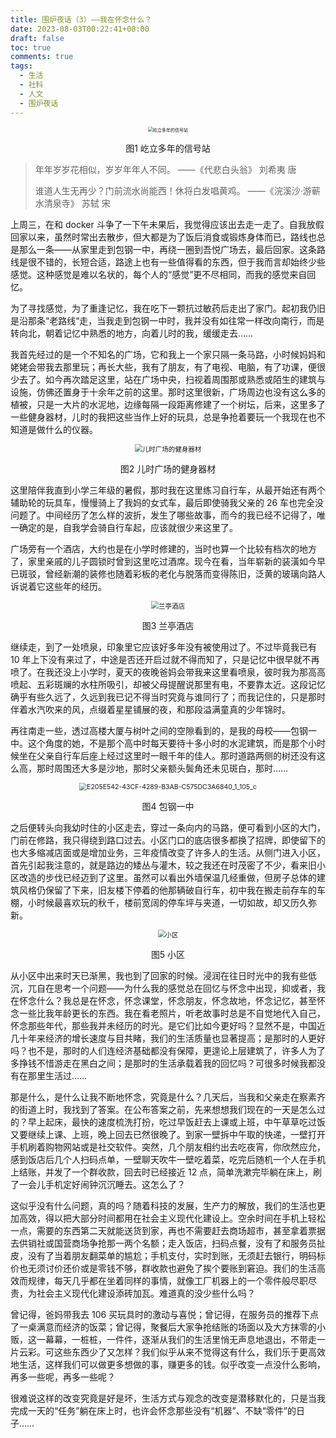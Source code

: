 ```yaml
---
title: 围炉夜话（3）——我在怀念什么？
date: 2023-08-03T00:22:41+08:00
draft: false
toc: true
comments: true
tags:
  - 生活
  - 社科
  - 人文
  - 围炉夜话
---
```


<div align="center">
  <img src="https://cdn.jsdelivr.net/gh/zzxdyf1314/mycloudimg@master/C2EC9D52-9863-4245-A535-C46F44C82328.jpeg" alt="屹立多年的信号站" style="zoom:50%;" />
  <p style="text-align:center;">图1 屹立多年的信号站</p>
</div>

> 年年岁岁花相似，岁岁年年人不同。 ——《代悲白头翁》 刘希夷 唐
>
> 谁道人生无再少？门前流水尚能西！休将白发唱黄鸡。 ——《浣溪沙·游蕲水清泉寺》 苏轼 宋

<!--more-->

上周三，在和 docker 斗争了一下午未果后，我觉得应该出去走一走了。自我放假回家以来，虽然时常出去散步，但大都是为了饭后消食或锻炼身体而已，路线也总是那么一条——从家里走到包钢一中，再绕一圈到吾悦广场去，最后回家。这条路线是很不错的，长短合适，路途上也有一些值得看的东西，但于我而言却始终少些感觉。这种感觉是难以名状的，每个人的“感觉”更不尽相同，而我的感觉来自回忆。

为了寻找感觉，为了重逢记忆，我在吃下一颗抗过敏药后走出了家门。起初我仍旧是沿那条“老路线“走，当我走到包钢一中时，我并没有如往常一样改向南行，而是转向北，朝着记忆中熟悉的地方，向着儿时的我，缓缓走去……

我首先经过的是一个不知名的广场，它和我上一个家只隔一条马路，小时候妈妈和姥姥会带我去那里玩；再长大些，我有了朋友，有了电视、电脑，有了功课，便很少去了。如今再次踏足这里，站在广场中央，扫视着周围那或熟悉或陌生的建筑与设施，仿佛还置身于十余年之前的这里。那时这里很新，广场周边也没有这么多的植被，只是一大片的水泥地，边缘每隔一段距离修建了一个树坛，后来，这里多了一些健身器材，儿时的我把这些当作上好的玩具，总是争抢着要玩一个我现在也不知道是做什么的仪器。

<div align="center">
  <img src="https://cdn.jsdelivr.net/gh/zzxdyf1314/mycloudimg@master/7A3A3A3D-3A3D-4A3A-8A3A-3A3A3A3A3A3A.jpeg" alt="儿时广场的健身器材" style="zoom:75%;" />
  <p style="text-align:center;">图2 儿时广场的健身器材</p>
</div>

这里陪伴我直到小学三年级的暑假，那时我在这里练习自行车，从最开始还有两个辅助轮的玩具车，慢慢骑上了我妈的女式车，最后即使骑我父亲的 26 车也完全没问题了。中间经历了怎么样的波折，发生了哪些故事，而今的我已经不记得了，唯一确定的是，自我学会骑自行车起，应该就很少来这里了。

广场旁有一个酒店，大约也是在小学时修建的，当时也算一个比较有档次的地方了，家里亲戚的儿子圆锁时曾到这里吃过酒席。现今在看，当年崭新的装潢如今早已斑驳，曾经新潮的装修也随着彩板的老化与脱落而变得陈旧，泛黄的玻璃向路人诉说着它这些年的经历。

<div align="center">
  <img src="https://cdn.jsdelivr.net/gh/zzxdyf1314/mycloudimg@master/27CEC0B3-D9F9-4CB9-A095-926F25AB5E7A_1_105_c.jpeg" alt="兰亭酒店" style="zoom:75%;" />
  <p style="text-align:center;">图3 兰亭酒店</p>
</div>

继续走，到了一处喷泉，印象里它应该好多年没有被使用过了。不过毕竟我已有 10 年上下没有来过了，中途是否还开启过就不得而知了，只是记忆中很早就不再喷了。在我还没上小学时，夏天的夜晚爸妈会带我来这里看喷泉，彼时我为那高高喷起、五彩斑斓的水柱所吸引，却被父母提醒说那里有电，不要靠太近。这段记忆确乎有些久远了，久远到我已记不得当时究竟与谁同行了；而我记住的，只是那时伴着水汽吹来的风，点缀着星星铺展的夜，和那段溢满童真的少年锦时。

再往南走一些，透过高楼大厦与树叶之间的空隙看到的，是我的母校——包钢一中。这个角度的她，不是那个高中时每天要待十多小时的水泥建筑，而是那个小时候坐在父亲自行车后座上经过这里时一眼千年的佳人。那时道路两侧的树还没有这么高，那时周围还大多是沙地，那时父亲额头鬓角还未见斑白，那时……

<div align="center">
<img src="https://cdn.jsdelivr.net/gh/zzxdyf1314/mycloudimg@master/E205E542-43CF-4289-B3AB-C575DC3A6840_1_105_c.jpeg" alt="E205E542-43CF-4289-B3AB-C575DC3A6840_1_105_c" style="zoom:75%;" />
  <p style="text-align:center;">图4 包钢一中</p>
</div>

之后便转头向我幼时住的小区走去，穿过一条向内的马路，便可看到小区的大门，门前在修路，我只得绕到路口过去。小区门口的底店很多都换了招牌，即使留下的也大多缩减店面或是增加业务，三年疫情改变了许多人的生活。从侧门进入小区，首先引起我注意的，就是路边的矮丛与灌木，较之我还在时茂密了不少，看来旧小区改造的步伐已经迈到了这里。虽然可以看出外墙保温几经重做，但房子总体的建筑风格仍保留了下来，旧友楼下停着的他那辆破自行车，初中我在搬走前存车的车棚，小时候最喜欢玩的秋千，楼前宽阔的停车坪与夹道，一切如故，却又历久弥新。

<div align="center">
  <img src="https://cdn.jsdelivr.net/gh/zzxdyf1314/mycloudimg@master/7CC9625D-61E9-43DF-811A-FB5950B1EF2E_1_105_c.jpeg" alt="小区" style="zoom:75%;" />
  <p style="text-align:center;">图5 小区</p>
</div>

从小区中出来时天已渐黑，我也到了回家的时候。浸润在往日时光中的我有些低沉，兀自在思考一个问题——为什么我的感觉总在回忆与怀念中出现，抑或者，我在怀念什么？我总是在怀念，怀念课堂，怀念朋友，怀念故地，怀念记忆，甚至怀念一些比我年龄更长的东西。我在看老照片，听老故事时总是不自觉地代入自己，怀念那些年代，那些我并未经历的时光。是它们比如今更好吗？显然不是，中国近几十年来经济的增长速度与目共睹，我们的生活质量也显著提高；是那时的人更好吗？也不是，那时的人们连经济基础都没有保障，更遑论上层建筑了，许多人为了多挣钱不惜游走在黑白之间；是那时的生活承载着我的回忆吗？可很多时候我都没有在那里生活过……

那是什么，是什么让我不断地怀念，究竟是什么？几天后，当我和父亲走在察素齐的街道上时，我找到了答案。在公布答案之前，先来想想我们现在的一天是怎么过的？早上起床，最快的速度梳洗打扮，吃过早饭赶去上课或上班，中午草草吃过饭又要继续上课、上班，晚上回去已然很晚了。到家一壁拆中午取的快递，一壁打开手机刷着购物网站或是社交软件。突然，几个朋友相约出去吃夜宵，你欣然应允，感到饭店后几个人扫码点单，一壁聊天吹牛一壁吃着菜，吃完后随机一个人在手机上结账，并发了一个群收款，回去时已经接近 12 点，简单洗漱完毕躺在床上，刷了一会儿手机定好闹钟沉沉睡去。这怎么了？

这似乎没有什么问题，真的吗？随着科技的发展，生产力的解放，我们的生活也更加高效，得以把大部分时间都用在社会主义现代化建设上。空余时间在手机上轻松一点，需要的东西第二天就能送货到家，再也不需要赶去商场超市，甚至拿着票据去供销社或国营商场争抢那一两个名额；走入饭店，扫码点餐，没有了和服务员扯皮，没有了当着朋友翻菜单的尴尬；手机支付，实时到账，无须赶去银行，明码标价也无须讨价还价或是零钱不够，群收款也避免了挨个要账到窘迫。我们的生活高效而规律，每天几乎都在坐着同样的事情，就像工厂机器上的一个零件般尽职尽责，为社会主义现代化建设添砖加瓦。难道真的没少些什么吗？

曾记得，爸妈带我去 106 买玩具时的激动与喜悦；曾记得，在服务员的推荐下点了一桌满意而经济的饭菜；曾记得，聚餐后大家争抢结账的场面以及大方抹零的小贩，这一幕幕，一桩桩，一件件，逐渐从我们的生活里悄无声息地退出，不带走一片云彩。可这些东西少了又怎样？我们似乎从来不觉得这有什么，我们乐于更高效地生活，这样我们可以做更多想做的事，赚更多的钱。似乎改变一点没什么影响，再多一些呢，再多一些呢？

很难说这样的改变究竟是好是坏，生活方式与观念的改变是潜移默化的，只是当我完成一天的“任务”躺在床上时，也许会怀念那些没有“机器”、不缺“零件”的日子……
